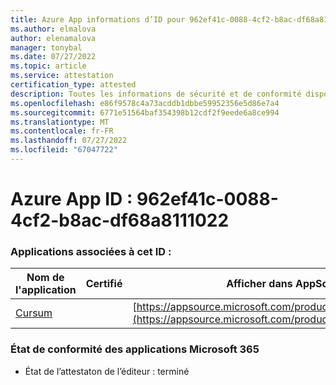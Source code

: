 ```yaml
---
title: Azure App informations d’ID pour 962ef41c-0088-4cf2-b8ac-df68a8111022
ms.author: elmalova
author: elenamalova
manager: tonybal
ms.date: 07/27/2022
ms.topic: article
ms.service: attestation
certification_type: attested
description: Toutes les informations de sécurité et de conformité disponibles pour 962ef41c-0088-4cf2-b8ac-df68a8111022.
ms.openlocfilehash: e86f9578c4a73acddb1dbbe59952356e5d86e7a4
ms.sourcegitcommit: 6771e51564baf354398b12cdf2f9eede6a8ce994
ms.translationtype: MT
ms.contentlocale: fr-FR
ms.lasthandoff: 07/27/2022
ms.locfileid: "67047722"
---
```

# <a name="azure-app-id-962ef41c-0088-4cf2-b8ac-df68a8111022"></a>Azure App ID : 962ef41c-0088-4cf2-b8ac-df68a8111022


### <a name="apps-associated-with-this-id"></a>Applications associées à cet ID :
| **Nom de l'application** | **Certifié** | **Afficher dans AppSource** |
|--------------|---------------|-----------------------|
| [Cursum](../forward/WA200004407.md) |  | [https://appsource.microsoft.com/product/office/WA200004407](https://appsource.microsoft.com/product/office/WA200004407) |

### <a name="microsoft-365-app-compliance-status"></a>État de conformité des applications Microsoft 365
- État de l’attestaton de l’éditeur : terminé
